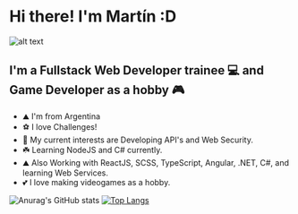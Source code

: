 # Hi there! I'm Martín :D
![alt text](https://31.media.tumblr.com/11ebcfd6f503c64033dd3b47dd77efd6/tumblr_mt0hkh9Bsu1rzek2wo1_1280.gif)

## I'm a Fullstack Web Developer trainee 💻 and Game Developer as a hobby 🎮 

- ⛰️ I'm from Argentina
- ⚽ I love Challenges!
- 🔬 My current interests are Developing API's and Web Security.
- ☘️ Learning NodeJS and C# currently.
- ⛰️ Also Working with ReactJS, SCSS, TypeScript, Angular, .NET, C#, and learning Web Services.
- 💕 I love making videogames as a hobby.

![Anurag's GitHub stats](https://github-readme-stats.vercel.app/api?username=martincout&show_icons=true&theme=gruvbox)
[![Top Langs](https://github-readme-stats.vercel.app/api/top-langs/?username=martincout&show_icons=true&theme=gruvbox)](https://github.com/anuraghazra/github-readme-stats)
